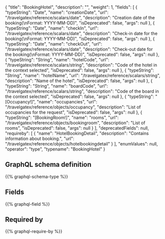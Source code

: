 {
  "title": "BookingHotel",
  "description": "",
  "weight": 1,
  "fields": [
    {
      "typeString": "Date",
      "name": "creationDate",
      "url": "/travelgatex/reference/scalars/date",
      "description": "Creation date of the booking(\nFormat: YYYY-MM-DD)",
      "isDeprecated": false,
      "args": null
    },
    {
      "typeString": "Date",
      "name": "checkIn",
      "url": "/travelgatex/reference/scalars/date",
      "description": "Check-in date for the booking(\nFormat: YYYY-MM-DD)",
      "isDeprecated": false,
      "args": null
    },
    {
      "typeString": "Date",
      "name": "checkOut",
      "url": "/travelgatex/reference/scalars/date",
      "description": "Check-out date for the booking(\nFormat: YYYY-MM-DD)",
      "isDeprecated": false,
      "args": null
    },
    {
      "typeString": "String",
      "name": "hotelCode",
      "url": "/travelgatex/reference/scalars/string",
      "description": "Code of the hotel in the context selected",
      "isDeprecated": false,
      "args": null
    },
    {
      "typeString": "String",
      "name": "hotelName",
      "url": "/travelgatex/reference/scalars/string",
      "description": "Name of the hotel",
      "isDeprecated": false,
      "args": null
    },
    {
      "typeString": "String",
      "name": "boardCode",
      "url": "/travelgatex/reference/scalars/string",
      "description": "Code of the board in the context selected",
      "isDeprecated": false,
      "args": null
    },
    {
      "typeString": "[Occupancy!]",
      "name": "occupancies",
      "url": "/travelgatex/reference/objects/occupancy",
      "description": "List of occupancies for the request",
      "isDeprecated": false,
      "args": null
    },
    {
      "typeString": "[BookingRoom!]",
      "name": "rooms",
      "url": "/travelgatex/reference/objects/bookingroom",
      "description": "List of rooms",
      "isDeprecated": false,
      "args": null
    }
  ],
  "deprecatedFields": null,
  "requireby": [
    {
      "name": "HotelBookingDetail",
      "description": "Contains information about booking.",
      "url": "/travelgatex/reference/objects/hotelbookingdetail"
    }
  ],
  "enumValues": null,
  "operator": "type",
  "typename": "BookingHotel"
}
## GraphQL schema definition

{{% graphql-schema-type %}}

## Fields

{{% graphql-field %}}

## Required by

{{% graphql-require-by %}}
